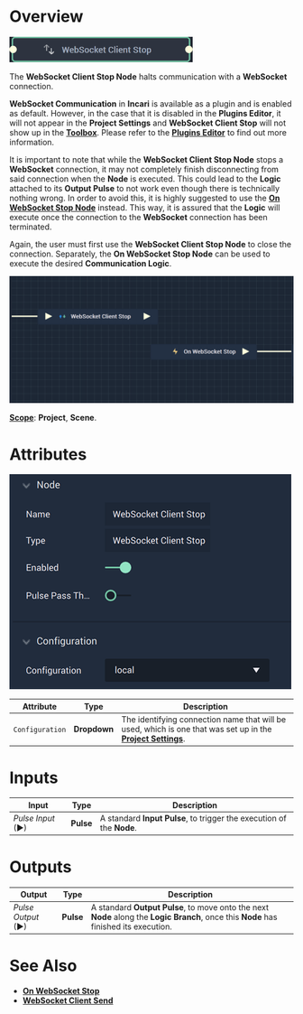 # Overview

![The WebSocket Client Stop Node.](../../../.gitbook/assets/websocketclientstopnode20241.png)

The **WebSocket Client Stop Node** halts communication with a **WebSocket** connection.

**WebSocket Communication** in **Incari** is available as a plugin and is enabled as default. However, in the case that it is disabled in the **Plugins Editor**, it will not appear in the **Project Settings** and **WebSocket Client Stop** will not show up in the [**Toolbox**](../../overview.md). Please refer to the [**Plugins Editor**](../../../modules/plugins/README.md) to find out more information.

It is important to note that while the **WebSocket Client Stop Node** stops a **WebSocket** connection, it may not completely finish disconnecting from said connection when the **Node** is executed. This could lead to the **Logic** attached to its **Output Pulse** 
to not work even though there is technically nothing wrong. In order to avoid this, it is highly suggested to use 
the [**On WebSocket Stop Node**](events/onwebsocketstop.md) instead. This way, it is assured that the **Logic** will execute once the connection to the **WebSocket** connection has been terminated.

Again, the user must first use the **WebSocket Client Stop Node** to close the connection. Separately, the **On WebSocket Stop Node** can be used to execute the desired **Communication Logic**. 


![WebSocket Client Stop and On WebSocket Stop Configuration.](../../../.gitbook/assets/websocketstoponstopexample.png)



[**Scope**](../../overview.md#scopes): **Project**, **Scene**.

# Attributes

![The WebSocket Client Stop Node Attributes.](../../../.gitbook/assets/websocketclientstopatts.png)

|Attribute|Type|Description|
|---|---|---|
|`Configuration`|**Dropdown**|The identifying connection name that will be used, which is one that was set up in the [**Project Settings**](../../../modules/project-settings/websocket.md).|

# Inputs

|Input|Type|Description|
|---|---|---|
|*Pulse Input* (►)|**Pulse**|A standard **Input Pulse**, to trigger the execution of the **Node**.|

# Outputs

|Output|Type|Description|
|---|---|---|
|*Pulse Output* (►)|**Pulse**|A standard **Output Pulse**, to move onto the next **Node** along the **Logic Branch**, once this **Node** has finished its execution.|

# See Also

* [**On WebSocket Stop**](events/onwebsocketstop.md)
* [**WebSocket Client Send**](websocketsend.md)

